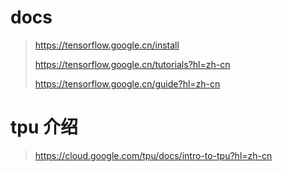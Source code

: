 # docs

> https://tensorflow.google.cn/install
>
> https://tensorflow.google.cn/tutorials?hl=zh-cn
>
> https://tensorflow.google.cn/guide?hl=zh-cn
>

# tpu 介绍

> https://cloud.google.com/tpu/docs/intro-to-tpu?hl=zh-cn
